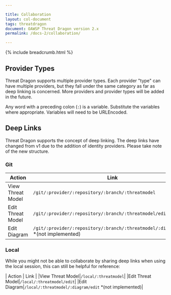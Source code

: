 ```yaml
---

title: Collaboration
layout: col-document
tags: threatdragon
document: OAWSP Threat Dragon version 2.x
permalink: /docs-2/collaboration/

---
```


{% include breadcrumb.html %}

## Provider Types

Threat Dragon supports multiple provider types.  Each provider "type" can have multiple providers,
but they fall under the same category as far as deep linking is concerned.
More providers and provider types will be added in the future.

Any word with a preceding colon (`:`) is a variable.  Substitute the variables where appropriate.
Variables will need to be URLEncoded.

## Deep Links

Threat Dragon supports the concept of deep linking.  The deep links have changed from v1 due to
the addition of identity providers. Please take note of the new structure.

### Git

| Action | Link |
|---|---|
|View Threat Model|`/git/:provider/:repository/:branch/:threatmodel`|
|Edit Threat Model|`/git/:provider/:repository/:branch/:threatmodel/edit`|
|Edit Diagram|`/git/:provider/:repository/:branch/:threatmodel/:diagram/edit` *(not implemented)|

### Local

While you might not be able to collaborate by sharing deep links when using the local session,
this can still be helpful for reference:

| Action | Link |
|View Threat Model|`/local/:threatmodel`|
|Edit Threat Model|`/local/:threatmodel/edit`|
|Edit Diagram|`/local/:threatmodel/:diagram/edit` *(not implemented)|
